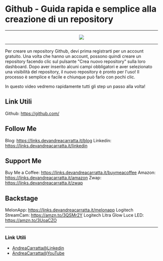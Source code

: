 # Github - Guida rapida e semplice alla creazione di un repository
 
<hr />
 
<div align="center">

<a href="https://www.youtube.com/v/tnMfIEgs32g?version=3" target="_blank" alt="Github - Guida rapida e semplice alla creazione di un repository">

<img src="https://img.youtube.com/vi/tnMfIEgs32g/0.jpg" />

</a>

</div>
 
<hr />
 
Per creare un repository Github, devi prima registrarti per un account gratuito. Una volta che hanno un account, possono quindi creare un repository facendo clic sul pulsante "Crea nuovo repository" sulla loro dashboard. Dopo aver inserito alcuni campi obbligatori e aver selezionato una visibilità del repository, il nuovo repository è pronto per l'uso! Il processo è semplice e facile e chiunque può farlo con pochi clic.

In questo video vedremo rapidamente tutti gli step un passo alla volta!


## Link Utili
Github: https://github.com/


## Follow Me

Blog: https://links.devandreacarratta.it/blog 
Linkedin: https://links.devandreacarratta.it/linkedin

## Support Me
Buy Me a Coffee: https://links.devandreacarratta.it/buymeacoffee
Amazon: https://links.devandreacarratta.it/amazon
Zwap: https://links.devandreacarratta.it/zwap

## Backstage
MelonApp: https://links.devandreacarratta.it/melonapp
Logitech StreamCam: https://amzn.to/3QSMr2Y
Logitech Litra Glow Luce LED: https://amzn.to/3UoaCZO
 
<hr />
 
### Link Utili
- [AndreaCarratta@Linkedin](https://links.devandreacarratta.it/linkedin)
- [AndreaCarratta@YouTube](https://links.devandreacarratta.it/youtube)


